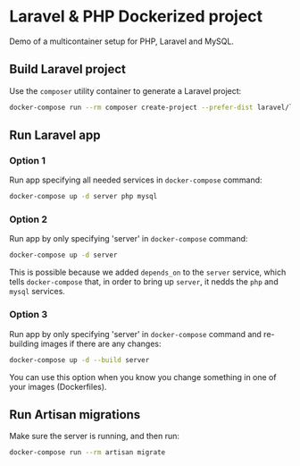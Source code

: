 # Laravel & PHP Dockerized project
Demo of a multicontainer setup for PHP, Laravel and MySQL.

## Build Laravel project
Use the ```composer``` utility container to generate a Laravel project:
```bash
docker-compose run --rm composer create-project --prefer-dist laravel/laravel .
```

## Run Laravel app

### Option 1
Run app specifying all needed services in ```docker-compose``` command:
```bash
docker-compose up -d server php mysql
```

### Option 2
Run app by only specifying 'server' in ```docker-compose``` command:
```bash
docker-compose up -d server
```
This is possible because we added ```depends_on``` to the ```server``` service, which tells ```docker-compose``` that,
in order to bring up ```server```, it nedds the ```php``` and ```mysql``` services.

### Option 3
Run app by only specifying 'server' in ```docker-compose``` command and re-building images if there are any changes:
```bash
docker-compose up -d --build server
```
You can use this option when you know you change something in one of your images (Dockerfiles).

## Run Artisan migrations
Make sure the server is running, and then run:
```bash
docker-compose run --rm artisan migrate
```